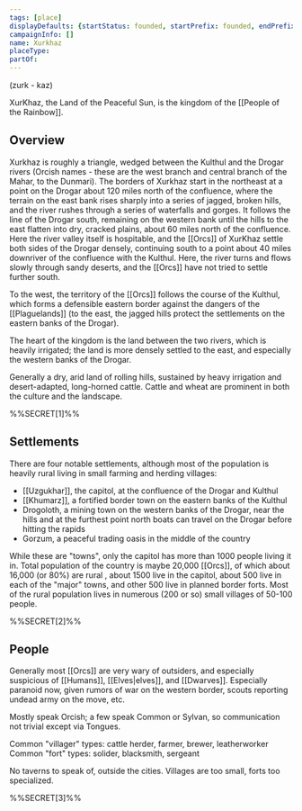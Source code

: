 ```yaml
---
tags: [place]
displayDefaults: {startStatus: founded, startPrefix: founded, endPrefix: destroyed, endStatus: destroyed}
campaignInfo: []
name: Xurkhaz
placeType:
partOf:
---
```


(zurk - kaz)

XurKhaz, the Land of the Peaceful Sun, is the kingdom of the [[People of the Rainbow]].
## Overview

Xurkhaz is roughly a triangle, wedged between the Kulthul and the Drogar rivers (Orcish names - these are the west branch and central branch of the Mahar, to the Dunmari). The borders of Xurkhaz start in the northeast at a point on the Drogar about 120 miles north of the confluence, where the terrain on the east bank rises sharply into a series of jagged, broken hills, and the river rushes through a series of waterfalls and gorges. It follows the line of the Drogar south, remaining on the western bank until the hills to the east flatten into dry, cracked plains, about 60 miles north of the confluence. Here the river valley itself is hospitable, and the [[Orcs]] of XurKhaz settle both sides of the Drogar densely, continuing south to a point about 40 miles downriver of the confluence with the Kulthul. Here, the river turns and flows slowly through sandy deserts, and the [[Orcs]] have not tried to settle further south. 

To the west, the territory of the [[Orcs]] follows the course of the Kulthul, which forms a defensible eastern border against the dangers of the [[Plaguelands]] (to the east, the jagged hills protect the settlements on the eastern banks of the Drogar). 

The heart of the kingdom is the land between the two rivers, which is heavily irrigated; the land is more densely settled to the east, and especially the western banks of the Drogar. 

Generally a dry, arid land of rolling hills, sustained by heavy irrigation and desert-adapted, long-horned cattle. Cattle and wheat are prominent in both the culture and the landscape. 

%%SECRET[1]%%
## Settlements

There are four notable settlements, although most of the population is heavily rural living in small farming and herding villages:

- [[Uzgukhar]], the capitol, at the confluence of the Drogar and Kulthul
- [[Khumarz]], a fortified border town on the eastern banks of the Kulthul
- Drogoloth, a mining town on the western banks of the Drogar, near the hills and at the furthest point north boats can travel on the Drogar before hitting the rapids
- Gorzum, a peaceful trading oasis in the middle of the country

While these are "towns", only the capitol has more than 1000 people living it in. Total population of the country is maybe 20,000 [[Orcs]], of which about 16,000 (or 80%) are rural , about 1500 live in the capitol, about 500 live in each of the "major" towns, and other 500 live in planned border forts. Most of the rural population lives in numerous (200 or so) small villages of 50-100 people.

%%SECRET[2]%%
## People

Generally most [[Orcs]] are very wary of outsiders, and especially suspicious of [[Humans]], [[Elves|elves]], and [[Dwarves]]. Especially paranoid now, given rumors of war on the western border, scouts reporting undead army on the move, etc.

Mostly speak Orcish; a few speak Common or Sylvan, so communication not trivial except via Tongues. 

Common "villager" types: cattle herder, farmer, brewer, leatherworker
Common "fort" types: solider, blacksmith, sergeant

No taverns to speak of, outside the cities. Villages are too small, forts too specialized.

%%SECRET[3]%%